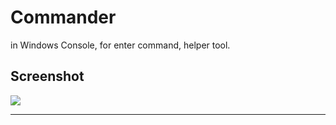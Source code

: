 Commander
=========

in Windows Console, for enter command, helper tool.

Screenshot
----------

![][commander_screenshot]

---

[commander_screenshot]: doc/image/commander_screenshot.png
